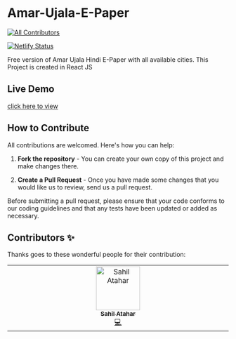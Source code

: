 # Amar-Ujala-E-Paper
<!-- ALL-CONTRIBUTORS-BADGE:START - Do not remove or modify this section -->
[![All Contributors](https://img.shields.io/badge/all_contributors-1-orange.svg?style=flat-square)](#contributors-)
<!-- ALL-CONTRIBUTORS-BADGE:END -->
[![Netlify Status](https://api.netlify.com/api/v1/badges/0d9acad7-160f-4d9a-8b61-d01c4ae25f4a/deploy-status)](https://app.netlify.com/sites/epaper-amar-ujala-hindi-reactjs/deploys)

Free version of Amar Ujala Hindi E-Paper with all available cities. This Project is created in React JS

## Live Demo

[click here to view](https://epaper-amar-ujala-hindi-reactjs.netlify.app/)

## How to Contribute

All contributions are welcomed. Here's how you can help:

1. **Fork the repository** - You can create your own copy of this project and make changes there.

2. **Create a Pull Request** - Once you have made some changes that you would like us to review, send us a pull request.

Before submitting a pull request, please ensure that your code conforms to our coding guidelines and that any tests have been updated or added as necessary.

<!-- readme: contributors -start -->
<!-- readme: contributors -end -->

## Contributors ✨

Thanks goes to these wonderful people for their contribution:

<!-- ALL-CONTRIBUTORS-LIST:START - Do not remove or modify this section -->
<!-- prettier-ignore-start -->
<!-- markdownlint-disable -->
<table>
  <tbody>
    <tr>
      <td align="center" valign="top" width="14.28%"><a href="https://linktr.ee/sahilatahar"><img src="https://avatars.githubusercontent.com/u/100127570?v=4?s=100" width="100px;" alt="Sahil Atahar"/><br /><sub><b>Sahil Atahar</b></sub></a><br /><a href="https://github.com/himanshuchandola/Amar-Ujala-E-Paper/commits?author=sahilatahar" title="Code">💻</a></td>
    </tr>
  </tbody>
</table>

<!-- markdownlint-restore -->
<!-- prettier-ignore-end -->

<!-- ALL-CONTRIBUTORS-LIST:END -->
